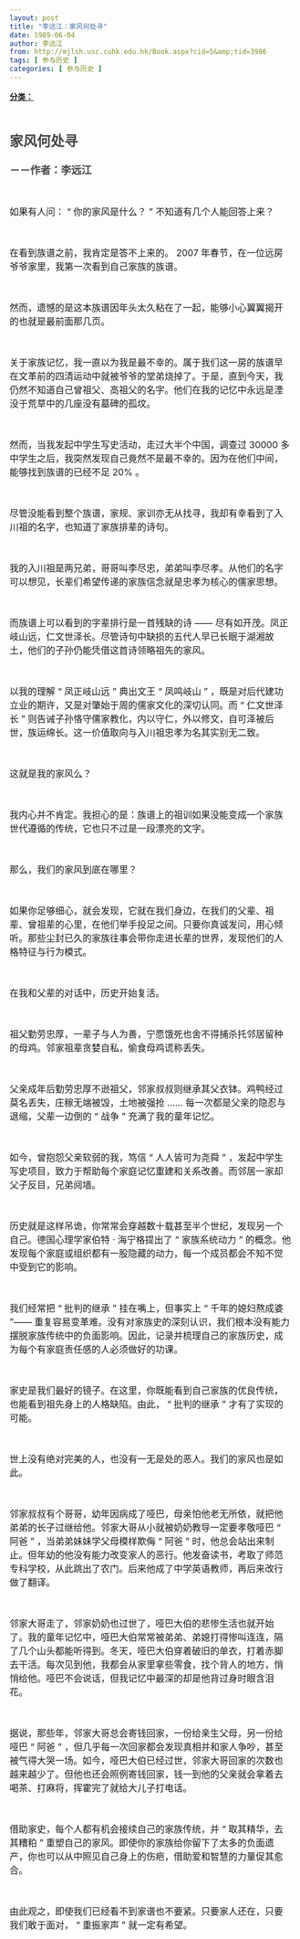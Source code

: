 ```yaml
---
layout: post
title: "李远江：家风何处寻"
date: 1989-06-04
author: 李远江
from: http://mjlsh.usc.cuhk.edu.hk/Book.aspx?cid=5&amp;tid=3986
tags: [ 参与历史 ]
categories: [ 参与历史 ]
---
```


<div style="margin: 15px 10px 10px 0px;">
<div>
<span id="ctl00_ContentPlaceHolder1_chapter1_SubjectLabel" style="font-weight:bold;text-decoration:underline;">
   分类：
  </span>
</div>
<p class="p1">
<b>
<font size="4">
<br/>
</font>
</b>
</p>
<b>
<font size="5">
<span style='color: rgb(69, 69, 69); font-family: "PingFang SC"; text-align: center;'>
    家风何处寻
   </span>
</font>
</b>
<div>
<span style='color: rgb(69, 69, 69); font-family: "PingFang SC"; text-align: center;'>
<b>
<font size="4">
<br/>
</font>
</b>
</span>
</div>
<div>
<span style='color: rgb(69, 69, 69); font-family: "PingFang SC"; text-align: center;'>
<b>
<font size="4">
     －－作者：李远江
    </font>
</b>
</span>
<p class="p2">
<font size="3">
<br/>
</font>
</p>
<p class="p3">
<font size="3">
    如果有人问：
    <span class="s1">
     “
    </span>
    你的家风是什么？
    <span class="s1">
     ”
    </span>
    不知道有几个人能回答上来？
   </font>
</p>
<p class="p4">
<font size="3">
<br/>
</font>
</p>
<p class="p3">
<font size="3">
    在看到族谱之前，我肯定是答不上来的。
    <span class="s1">
     2007
    </span>
    年春节，在一位远房爷爷家里，我第一次看到自己家族的族谱。
   </font>
</p>
<p class="p4">
<font size="3">
<br/>
</font>
</p>
<p class="p3">
<font size="3">
    然而，遗憾的是这本族谱因年头太久粘在了一起，能够小心翼翼揭开的也就是最前面那几页。
   </font>
</p>
<p class="p4">
<font size="3">
<br/>
</font>
</p>
<p class="p3">
<font size="3">
    关于家族记忆，我一直以为我是最不幸的。属于我们这一房的族谱早在文革前的四清运动中就被爷爷的堂弟烧掉了。于是，直到今天，我仍然不知道自己曾祖父、高祖父的名字。他们在我的记忆中永远是湮没于荒草中的几座没有墓碑的孤坟。
   </font>
</p>
<p class="p4">
<font size="3">
<br/>
</font>
</p>
<p class="p3">
<font size="3">
    然而，当我发起中学生写史活动，走过大半个中国，调查过
    <span class="s1">
     30000
    </span>
    多中学生之后，我突然发现自己竟然不是最不幸的。因为在他们中间，能够找到族谱的已经不足
    <span class="s1">
     20%
    </span>
    。
   </font>
</p>
<p class="p4">
<font size="3">
<br/>
</font>
</p>
<p class="p3">
<font size="3">
    尽管没能看到整个族谱，家规、家训亦无从找寻，我却有幸看到了入川祖的名字，也知道了家族排辈的诗句。
   </font>
</p>
<p class="p4">
<font size="3">
<br/>
</font>
</p>
<p class="p3">
<font size="3">
    我的入川祖是两兄弟，哥哥叫李尽忠，弟弟叫李尽孝。从他们的名字可以想见，长辈们希望传递的家族信念就是忠孝为核心的儒家思想。
   </font>
</p>
<p class="p4">
<font size="3">
<br/>
</font>
</p>
<p class="p3">
<font size="3">
    而族谱上可以看到的字辈排行是一首残缺的诗
    <span class="s1">
     ——
    </span>
    尽有如开茂。凤正岐山远，仁文世泽长。尽管诗句中缺损的五代人早已长眠于湖湘故土，他们的子孙仍能凭借这首诗领略祖先的家风。
   </font>
</p>
<p class="p4">
<font size="3">
<br/>
</font>
</p>
<p class="p3">
<font size="3">
    以我的理解
    <span class="s1">
     “
    </span>
    凤正岐山远
    <span class="s1">
     ”
    </span>
    典出文王
    <span class="s1">
     “
    </span>
    凤鸣岐山
    <span class="s1">
     ”
    </span>
    ，既是对后代建功立业的期许，又是对肇始于周的儒家文化的深切认同。而
    <span class="s1">
     “
    </span>
    仁文世泽长
    <span class="s1">
     ”
    </span>
    则告诫子孙恪守儒家教化，内以守仁，外以修文，自可泽被后世，族运绵长。这一价值取向与入川祖忠孝为名其实别无二致。
   </font>
</p>
<p class="p4">
<font size="3">
<br/>
</font>
</p>
<p class="p3">
<font size="3">
    这就是我的家风么？
   </font>
</p>
<p class="p4">
<font size="3">
<br/>
</font>
</p>
<p class="p3">
<font size="3">
    我内心并不肯定。我担心的是：族谱上的祖训如果没能变成一个家族世代遵循的传统，它也只不过是一段漂亮的文字。
   </font>
</p>
<p class="p4">
<font size="3">
<br/>
</font>
</p>
<p class="p3">
<font size="3">
    那么，我们的家风到底在哪里？
   </font>
</p>
<p class="p4">
<font size="3">
<br/>
</font>
</p>
<p class="p3">
<font size="3">
    如果你足够细心，就会发现，它就在我们身边，在我们的父辈、祖辈、曾祖辈的心里，在他们举手投足之间。只要你真诚发问，用心倾听。那些尘封已久的家族往事会带你走进长辈的世界，发现他们的人格特征与行为模式。
   </font>
</p>
<p class="p4">
<font size="3">
<br/>
</font>
</p>
<p class="p3">
<font size="3">
    在我和父辈的对话中，历史开始复活。
   </font>
</p>
<p class="p4">
<font size="3">
<br/>
</font>
</p>
<p class="p3">
<font size="3">
    祖父勤劳忠厚，一辈子与人为善，宁愿饿死也舍不得捕杀托邻居留种的母鸡。邻家祖辈贪婪自私，偷食母鸡谎称丢失。
   </font>
</p>
<p class="p4">
<font size="3">
<br/>
</font>
</p>
<p class="p3">
<font size="3">
    父亲成年后勤劳忠厚不逊祖父，邻家叔叔则继承其父衣钵。鸡鸭经过莫名丢失，庄稼无端被毁，土地被强抢
    <span class="s1">
     ……
    </span>
    每一次都是父亲的隐忍与退缩，父辈一边倒的
    <span class="s1">
     “
    </span>
    战争
    <span class="s1">
     ”
    </span>
    充满了我的童年记忆。
   </font>
</p>
<p class="p4">
<font size="3">
<br/>
</font>
</p>
<p class="p3">
<font size="3">
    如今，曾抱怨父亲软弱的我，笃信
    <span class="s1">
     “
    </span>
    人人皆可为尧舜
    <span class="s1">
     ”
    </span>
    ，发起中学生写史项目，致力于帮助每个家庭记忆重建和关系改善。而邻居一家却父子反目，兄弟阋墙。
   </font>
</p>
<p class="p4">
<font size="3">
<br/>
</font>
</p>
<p class="p3">
<font size="3">
    历史就是这样吊诡，你常常会穿越数十载甚至半个世纪，发现另一个自己。德国心理学家伯特
    <span class="s1">
     ·
    </span>
    海宁格提出了
    <span class="s1">
     “
    </span>
    家族系统动力
    <span class="s1">
     ”
    </span>
    的概念。他发现每个家庭或组织都有一股隐藏的动力，每一个成员都会不知不觉中受到它的影响。
   </font>
</p>
<p class="p4">
<font size="3">
<br/>
</font>
</p>
<p class="p3">
<font size="3">
    我们经常把
    <span class="s1">
     “
    </span>
    批判的继承
    <span class="s1">
     ”
    </span>
    挂在嘴上，但事实上
    <span class="s1">
     “
    </span>
    千年的媳妇熬成婆
    <span class="s1">
     ”——
    </span>
    重复容易变革难。没有对家族史的深刻认识，我们根本没有能力摆脱家族传统中的负面影响。因此，记录并梳理自己的家族历史，成为每个有家庭责任感的人必须做好的功课。
   </font>
</p>
<p class="p4">
<font size="3">
<br/>
</font>
</p>
<p class="p3">
<font size="3">
    家史是我们最好的镜子。在这里，你既能看到自己家族的优良传统，也能看到祖先身上的人格缺陷。由此，
    <span class="s1">
     “
    </span>
    批判的继承
    <span class="s1">
     ”
    </span>
    才有了实现的可能。
   </font>
</p>
<p class="p4">
<font size="3">
<br/>
</font>
</p>
<p class="p3">
<font size="3">
    世上没有绝对完美的人，也没有一无是处的恶人。我们的家风也是如此。
   </font>
</p>
<p class="p4">
<font size="3">
<br/>
</font>
</p>
<p class="p3">
<font size="3">
    邻家叔叔有个哥哥，幼年因病成了哑巴，母亲怕他老无所依，就把他弟弟的长子过继给他。邻家大哥从小就被奶奶教导一定要孝敬哑巴
    <span class="s1">
     “
    </span>
    阿爸
    <span class="s1">
     ”
    </span>
    ，当弟弟妹妹学父母模样欺侮
    <span class="s1">
     “
    </span>
    阿爸
    <span class="s1">
     ”
    </span>
    时，他总会站出来制止。但年幼的他没有能力改变家人的恶行。他发奋读书，考取了师范专科学校，从此跳出了农门。后来他成了中学英语教师，再后来改行做了翻译。
   </font>
</p>
<p class="p4">
<font size="3">
<br/>
</font>
</p>
<p class="p3">
<font size="3">
    邻家大哥走了，邻家奶奶也过世了，哑巴大伯的悲惨生活也就开始了。我的童年记忆中，哑巴大伯常常被弟弟、弟媳打得惨叫连连，隔了几个山头都能听得到。冬天，哑巴大伯穿着破旧的单衣，打着赤脚去干活。每次见到他，我都会从家里拿些零食，找个背人的地方，悄悄给他。哑巴不会说话，但我记忆中最深的却是他背过身时眼含泪花。
   </font>
</p>
<p class="p4">
<font size="3">
<br/>
</font>
</p>
<p class="p3">
<font size="3">
    据说，那些年，邻家大哥总会寄钱回家，一份给亲生父母，另一份给哑巴
    <span class="s1">
     “
    </span>
    阿爸
    <span class="s1">
     ”
    </span>
    ，但几乎每一次回家都会发现真相并和家人争吵，甚至被气得大哭一场。如今，哑巴大伯已经过世，邻家大哥回家的次数也越来越少了。但他也还会照例寄钱回家，钱一到他的父亲就会拿着去喝茶、打麻将，挥霍完了就给大儿子打电话。
   </font>
</p>
<p class="p4">
<font size="3">
<br/>
</font>
</p>
<p class="p3">
<font size="3">
    借助家史，每个人都有机会接续自己的家族传统，并
    <span class="s1">
     “
    </span>
    取其精华，去其糟粕
    <span class="s1">
     ”
    </span>
    重塑自己的家风。即使你的家族给你留下了太多的负面遗产，你也可以从中照见自己身上的伤疤，借助爱和智慧的力量促其愈合。
   </font>
</p>
<p class="p4">
<font size="3">
<br/>
</font>
</p>
<p class="p3">
<font size="3">
    由此观之，即使我们已经看不到家谱也不要紧。只要家人还在，只要我们敢于面对，
    <span class="s1">
     “
    </span>
    重振家声
    <span class="s1">
     ”
    </span>
    就一定有希望。
   </font>
</p>
<p class="p3">
<font size="3">
<br/>
</font>
</p>
</div>
</div>

